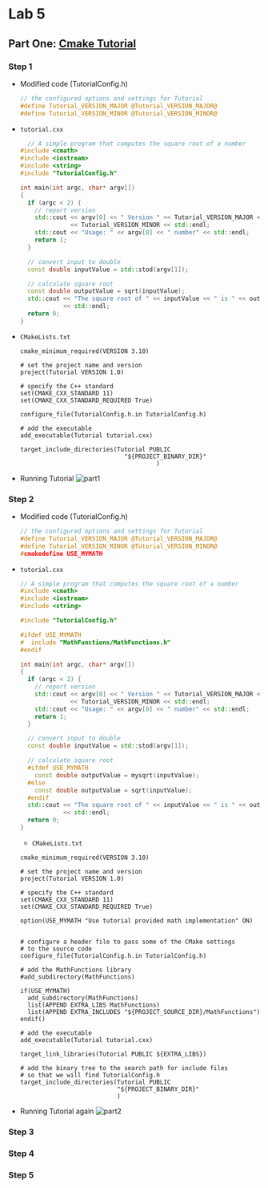 # Lab 5

## Part One: [Cmake Tutorial](https://cmake.org/cmake/help/latest/guide/tutorial/index.html) 
### Step 1
* Modified code (TutorialConfig.h)
  ```h
  // the configured options and settings for Tutorial
  #define Tutorial_VERSION_MAJOR @Tutorial_VERSION_MAJOR@
  #define Tutorial_VERSION_MINOR @Tutorial_VERSION_MINOR@
  ```
* `tutorial.cxx`
  ```c++
    // A simple program that computes the square root of a number
  #include <cmath>
  #include <iostream>
  #include <string>
  #include "TutorialConfig.h"

  int main(int argc, char* argv[])
  {
    if (argc < 2) {
      // report version
      std::cout << argv[0] << " Version " << Tutorial_VERSION_MAJOR << "."
                << Tutorial_VERSION_MINOR << std::endl;
      std::cout << "Usage: " << argv[0] << " number" << std::endl;
      return 1;
    }

    // convert input to double
    const double inputValue = std::stod(argv[1]);

    // calculate square root
    const double outputValue = sqrt(inputValue);
    std::cout << "The square root of " << inputValue << " is " << outputValue
              << std::endl;
    return 0;
  }
  ```
* `CMakeLists.txt`
  ```
  cmake_minimum_required(VERSION 3.10)

  # set the project name and version
  project(Tutorial VERSION 1.0)

  # specify the C++ standard
  set(CMAKE_CXX_STANDARD 11)
  set(CMAKE_CXX_STANDARD_REQUIRED True)

  configure_file(TutorialConfig.h.in TutorialConfig.h)

  # add the executable
  add_executable(Tutorial tutorial.cxx)

  target_include_directories(Tutorial PUBLIC
                               "${PROJECT_BINARY_DIR}"
                                        )
  ```
* Running Tutorial
  ![part1](https://user-images.githubusercontent.com/49171429/174684505-7ef6fc83-24d3-4d4b-b68c-77b9dcebddbb.png)

### Step 2
* Modified code (TutorialConfig.h)
  ```h
  // the configured options and settings for Tutorial
  #define Tutorial_VERSION_MAJOR @Tutorial_VERSION_MAJOR@
  #define Tutorial_VERSION_MINOR @Tutorial_VERSION_MINOR@
  #cmakedefine USE_MYMATH
  ```
* `tutorial.cxx`
  ```c++
  // A simple program that computes the square root of a number
  #include <cmath>
  #include <iostream>
  #include <string>

  #include "TutorialConfig.h"

  #ifdef USE_MYMATH
  #  include "MathFunctions/MathFunctions.h"
  #endif

  int main(int argc, char* argv[])
  {
    if (argc < 2) {
      // report version
      std::cout << argv[0] << " Version " << Tutorial_VERSION_MAJOR << "."
                << Tutorial_VERSION_MINOR << std::endl;
      std::cout << "Usage: " << argv[0] << " number" << std::endl;
      return 1;
    }

    // convert input to double
    const double inputValue = std::stod(argv[1]);

    // calculate square root
    #ifdef USE_MYMATH
      const double outputValue = mysqrt(inputValue);
    #else
      const double outputValue = sqrt(inputValue);
    #endif
    std::cout << "The square root of " << inputValue << " is " << outputValue
              << std::endl;
    return 0;
  }
  ```
  * `CMakeLists.txt`
  ```
  cmake_minimum_required(VERSION 3.10)

  # set the project name and version
  project(Tutorial VERSION 1.0)

  # specify the C++ standard
  set(CMAKE_CXX_STANDARD 11)
  set(CMAKE_CXX_STANDARD_REQUIRED True)

  option(USE_MYMATH "Use tutorial provided math implementation" ON)


  # configure a header file to pass some of the CMake settings
  # to the source code
  configure_file(TutorialConfig.h.in TutorialConfig.h)

  # add the MathFunctions library
  #add_subdirectory(MathFunctions)

  if(USE_MYMATH)
    add_subdirectory(MathFunctions)
    list(APPEND EXTRA_LIBS MathFunctions)
    list(APPEND EXTRA_INCLUDES "${PROJECT_SOURCE_DIR}/MathFunctions")
  endif()

  # add the executable
  add_executable(Tutorial tutorial.cxx)

  target_link_libraries(Tutorial PUBLIC ${EXTRA_LIBS})

  # add the binary tree to the search path for include files
  # so that we will find TutorialConfig.h
  target_include_directories(Tutorial PUBLIC
                             "${PROJECT_BINARY_DIR}"
                             )
  ```
* Running Tutorial again
  ![part2](https://user-images.githubusercontent.com/49171429/174686839-96bc3be4-87a6-407c-8c39-bedca60d5750.png)

### Step 3
### Step 4
### Step 5
